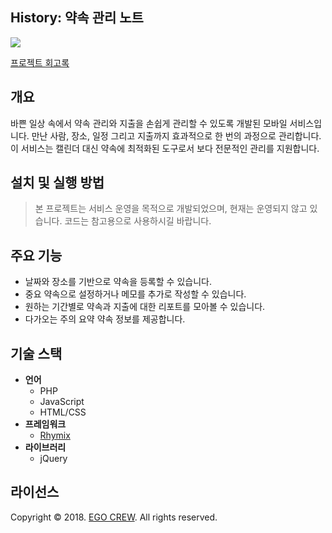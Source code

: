 
## History: 약속 관리 노트
![](./doc/images/thumbnail-02.png)

[프로젝트 회고록](https://jisulog.com/docs/essay/project-review/2018-history)

## 개요
바쁜 일상 속에서 약속 관리와 지출을 손쉽게 관리할 수 있도록 개발된 모바일 서비스입니다. 
만난 사람, 장소, 일정 그리고 지출까지 효과적으로 한 번의 과정으로 관리합니다. 
이 서비스는 캘린더 대신 약속에 최적화된 도구로서 보다 전문적인 관리를 지원합니다.

## 설치 및 실행 방법
> 본 프로젝트는 서비스 운영을 목적으로 개발되었으며, 현재는 운영되지 않고 있습니다.
> 코드는 참고용으로 사용하시길 바랍니다.

## 주요 기능
- 날짜와 장소를 기반으로 약속을 등록할 수 있습니다.
- 중요 약속으로 설정하거나 메모를 추가로 작성할 수 있습니다.
- 원하는 기간별로 약속과 지출에 대한 리포트를 모아볼 수 있습니다.
- 다가오는 주의 요약 약속 정보를 제공합니다.

## 기술 스택
- **언어**
  - PHP
  - JavaScript
  - HTML/CSS
- **프레임워크**
  - [Rhymix](https://rhymix.org/)
- **라이브러리**
  - jQuery 

## 라이선스
Copyright © 2018. [EGO CREW](https://ego.so/). All rights reserved.
